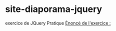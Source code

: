 # site-diaporama-jquery
exercice de JQuery Pratique
[Énoncé de l'exercice :](https://github.com/Simplon-Narbonne/simplon-narbonne.github.io/wiki/Jquery---Pratique)
